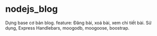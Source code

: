 # nodejs_blog
Dựng base cơ bản blog.
feature: Đăng bài, xoá bài, xem chi tiết bài.
Sử dụng, Express Handlebars, moogodb, moogoose, boostrap.
